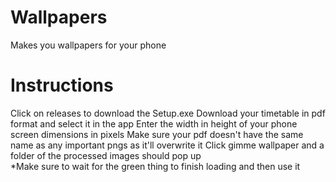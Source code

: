 # Wallpapers
Makes you wallpapers for your phone
<br>
# Instructions
Click on releases to download the Setup.exe
Download your timetable in pdf format and select it in the app
Enter the width in height of your phone screen dimensions in pixels
Make sure your pdf doesn't have the same name as any important pngs as it'll overwrite it
Click gimme wallpaper and a folder of the processed images should pop up
<br>
*Make sure to wait for the green thing to finish loading and then use it
